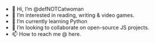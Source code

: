 - 👋 Hi, I’m @defNOTCatwoman
- 👀 I’m interested in reading, writing & video games.
- 🌱 I’m currently learning Python
- 💞️ I’m looking to collaborate on open-source JS projects.
- 📫 How to reach me @ here.

<!---
defNOTCatwoman/defNOTCatwoman is a ✨ special ✨ repository because its `README.md` (this file) appears on your GitHub profile.
You can click the Preview link to take a look at your changes.
--->
